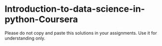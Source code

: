 # Introduction-to-data-science-in-python-Coursera
Please do not copy and paste this solutions in your assignments. Use it for understanding only.
